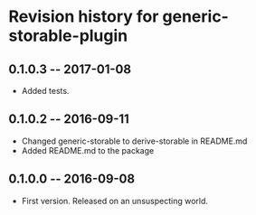 # Revision history for generic-storable-plugin

## 0.1.0.3  -- 2017-01-08

* Added tests.

## 0.1.0.2  -- 2016-09-11

* Changed generic-storable to derive-storable in README.md
* Added README.md to the package


## 0.1.0.0  -- 2016-09-08

* First version. Released on an unsuspecting world.
